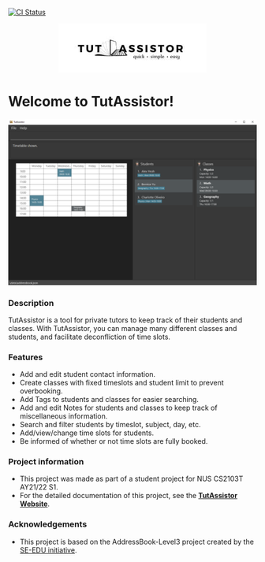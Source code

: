 [![CI Status](https://github.com/ay2122s1-cs2103t-t12-4/tp/workflows/Java%20CI/badge.svg)](https://github.com/AY2122S1-CS2103T-T12-4/tp/actions)

<p align="center">
  <img src="docs/images/tutassistor_logo.png">
  <p><h1>Welcome to TutAssistor!</h1></p>
</p>

![Ui](docs/images/Ui.png)

### Description
TutAssistor is a tool for private tutors to keep track of their students and classes. With TutAssistor, you can manage many different classes and students, and facilitate deconfliction of time slots.

### Features
* Add and edit student contact information.
* Create classes with fixed timeslots and student limit to prevent overbooking.
* Add Tags to students and classes for easier searching.
* Add and edit Notes for students and classes to keep track of miscellaneous information.
* Search and filter students by timeslot, subject, day, etc.
*	Add/view/change time slots for students.
* Be informed of whether or not time slots are fully booked.

### Project information
* This project was made as part of a student project for NUS CS2103T AY21/22 S1.
* For the detailed documentation of this project, see the **[TutAssistor Website](https://ay2122s1-cs2103t-t12-4.github.io/tp/)**.

### Acknowledgements
* This project is based on the AddressBook-Level3 project created by the [SE-EDU initiative](https://se-education.org).
